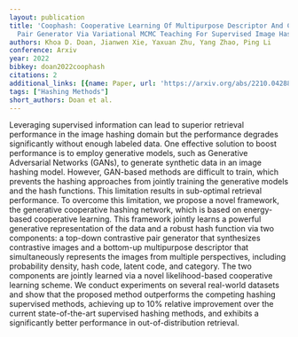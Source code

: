 ```yaml
---
layout: publication
title: 'Coophash: Cooperative Learning Of Multipurpose Descriptor And Contrastive
  Pair Generator Via Variational MCMC Teaching For Supervised Image Hashing'
authors: Khoa D. Doan, Jianwen Xie, Yaxuan Zhu, Yang Zhao, Ping Li
conference: Arxiv
year: 2022
bibkey: doan2022coophash
citations: 2
additional_links: [{name: Paper, url: 'https://arxiv.org/abs/2210.04288'}]
tags: ["Hashing Methods"]
short_authors: Doan et al.
---
```

Leveraging supervised information can lead to superior retrieval performance
in the image hashing domain but the performance degrades significantly without
enough labeled data. One effective solution to boost performance is to employ
generative models, such as Generative Adversarial Networks (GANs), to generate
synthetic data in an image hashing model. However, GAN-based methods are
difficult to train, which prevents the hashing approaches from jointly training
the generative models and the hash functions. This limitation results in
sub-optimal retrieval performance. To overcome this limitation, we propose a
novel framework, the generative cooperative hashing network, which is based on
energy-based cooperative learning. This framework jointly learns a powerful
generative representation of the data and a robust hash function via two
components: a top-down contrastive pair generator that synthesizes contrastive
images and a bottom-up multipurpose descriptor that simultaneously represents
the images from multiple perspectives, including probability density, hash
code, latent code, and category. The two components are jointly learned via a
novel likelihood-based cooperative learning scheme. We conduct experiments on
several real-world datasets and show that the proposed method outperforms the
competing hashing supervised methods, achieving up to 10% relative improvement
over the current state-of-the-art supervised hashing methods, and exhibits a
significantly better performance in out-of-distribution retrieval.